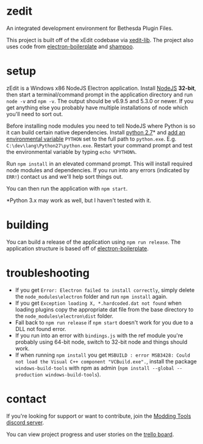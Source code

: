 # zedit

An integrated development environment for Bethesda Plugin Files.

This project is built off of the xEdit codebase via [xedit-lib](https://github.com/matortheeternal/xedit-lib).  The project also uses code from [electron-boilerplate](https://github.com/swacz/electron-boilerplate) and [shampoo](https://github.com/matortheeternal/shampoo).

# setup
zEdit is a Windows x86 NodeJS Electron application.  Install [NodeJS](https://nodejs.org/en/download/current/) **32-bit**, then start a terminal/command prompt in the application directory and run `node -v` and `npm -v`.  The output should be v6.9.5 and 5.3.0 or newer.  If you get anything else you probably have multiple installations of node which you'll need to sort out.

Before installing node modules you need to tell NodeJS where Python is so it can build certain native dependencies.  Install [python 2.7](https://www.python.org/downloads/windows/)\* and [add an environmental variable](https://kb.wisc.edu/cae/page.php?id=24500) `PYTHON` set to the full path to `python.exe`.  E.g. `C:\dev\lang\Python27\python.exe`.  Restart your command prompt and test the environmental variable by typing `echo %PYTHON%`.

Run `npm install` in an elevated command prompt.  This will install required node modules and dependencies.  If you run into any errors (indicated by `ERR!`) contact us and we'll help sort things out.

You can then run the application with `npm start`.  

\*Python 3.x may work as well, but I haven't tested with it.

# building
You can build a release of the application using `npm run release`.  The application structure is based off of [electron-boilerplate](https://github.com/szwacz/electron-boilerplate).  

# troubleshooting
- If you get `Error: Electron failed to install correctly`, simply delete the `node_modules\electron` folder and run `npm install` again.  
- If you get `Exception loading X, *.hardcoded.dat not found` when loading plugins copy the appropriate dat file from the base directory to the `node_modules\electron\dist` folder.
- Fall back to `npm run release` if `npm start` doesn't work for you due to a DLL not found error.
- If you run into an error with `bindings.js` with the ref module you're probably using 64-bit node, switch to 32-bit node and things should work.
- If when running `npm install` you get `MSBUILD : error MSB3428: Could not load the Visual C++ component "VCBuild.exe".`, install the package `windows-build-tools` with npm as admin (`npm install --global --production windows-build-tools`).

# contact
If you're looking for support or want to contribute, join the [Modding Tools discord server](https://discord.gg/GUfRdpT).

You can view project progress and user stories on the [trello board](https://trello.com/b/AudbG6UN/zedit).
